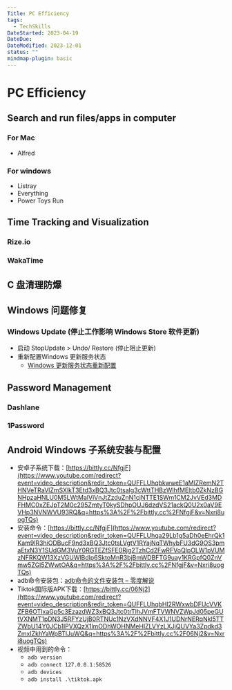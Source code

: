 ```yaml
---
Title: PC Efficiency
tags:
  - TechSkills
DateStarted: 2023-04-19
DateDue: 
DateModified: 2023-12-01
status: ""
mindmap-plugin: basic
---
```


# PC Efficiency

## Search and run files/apps in computer

### For Mac
- Alfred

### For windows
- Listray
- Everything
- Power Toys Run

## Time Tracking and Visualization

### Rize.io

### WakaTime

## C 盘清理防爆

## Windows 问题修复

### Windows Update (停止工作影响 Windows Store 软件更新)
- 启动 StopUpdate > Undo/ Restore (停止阻止更新)
- 重新配置Windows 更新服务状态
    - [Windows 更新服务状态重新配置](https://answers.microsoft.com/zh-hans/windows/forum/all/win10%E6%9B%B4%E6%96%B0/536a8a23-10fa-4c1d-b3c5-7021da2cdc4a)

## Password Management

### Dashlane

### 1Password

## Android Windows 子系统安装与配置
- 安卓子系统下载：[https://bittly.cc/NfgjF](https://www.youtube.com/redirect?event=video_description&redir_token=QUFFLUhqbkwweE1aMlZRemN2THNVeTRaVlZmSXlkT3Etd3xBQ3Jtc0tsalg3cWttTHBzWlhfMEltb0ZkNzBGNHpzaHNLU0M5LWtMalViVnJtZzduZnN1cjNTTE1SWm1CM2JvVEd3MDFHMC0xZEJpT2M0c295ZmtyT0kySDhpOUJ6dzdVS21ackQ0U2x0aV9EVHp3NVNWVU93RQ&q=https%3A%2F%2Fbittly.cc%2FNfgjF&v=Nxri8uogTQs) 
- 安装命令：[https://bittly.cc/NfgjF](https://www.youtube.com/redirect?event=video_description&redir_token=QUFFLUhqa29Lb1g5aDh0eEhrQk1Kam9lR3hiODBucF9nd3xBQ3Jtc0tsLVgtV1RYajNqTWhybFU3dG9OS3pmaEtxN3Y1SUdGM3VuY0RGTEZfSFE0Rjg2TzhCd2FwRFVoQlpOLW1pVUMzNFRKQW13XzVGUWlBdlp6SktoMnR3bjBmWDBFTG9uay1KRGpfQ0ZnVmw5ZGl5ZWwtOA&q=https%3A%2F%2Fbittly.cc%2FNfgjF&v=Nxri8uogTQs) 
- adb命令安装包：[adb命令的文件安装包 – 零度解说](https://www.freedidi.com/2350.html)
- Tiktok国际版APK下载：[https://bittly.cc/06Nj2](https://www.youtube.com/redirect?event=video_description&redir_token=QUFFLUhqbHl2RWxwbDFUcVVKZFB6OTIxaGp5c3EzazdWZ3xBQ3Jtc0trTlhJVmFTVWNVZWpJd05peGUtVXNMT1pDN3J5RFYzUjB0RTNUc1NzVXdNNVF4X1J1UDNrNERqNkl5TTZWbU14Y0JCb1lPVXQzX1lmODhWOHNMeHlZLVYzLXJjQUVYa3Zpdkd3ZmxIZkhYaWpBTlJuWQ&q=https%3A%2F%2Fbittly.cc%2F06Nj2&v=Nxri8uogTQs) 
- 视频中用到的命令： 
	- `adb version`
	- `adb connect 127.0.0.1:58526` 
	- `adb devices` 
	- `adb install .\tiktok.apk`
